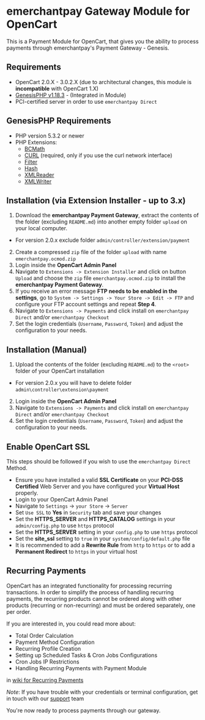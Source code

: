 emerchantpay Gateway Module for OpenCart
========================================

This is a Payment Module for OpenCart, that gives you the ability to process payments through emerchantpay's Payment Gateway - Genesis.

Requirements
------------

* OpenCart 2.0.X - 3.0.2.X (due to architectural changes, this module is __incompatible__ with OpenCart 1.X)
* [GenesisPHP v1.18.3](https://github.com/GenesisGateway/genesis_php/tree/1.18.3) - (Integrated in Module)
* PCI-certified server in order to use ```emerchantpay Direct```

GenesisPHP Requirements
------------

* PHP version 5.3.2 or newer
* PHP Extensions:
    * [BCMath](https://php.net/bcmath)
    * [CURL](https://php.net/curl) (required, only if you use the curl network interface)
    * [Filter](https://php.net/filter)
    * [Hash](https://php.net/hash)
    * [XMLReader](https://php.net/xmlreader)
    * [XMLWriter](https://php.net/xmlwriter)

Installation (via Extension Installer - up to 3.x)
------------
1.	Download the __emerchantpay Payment Gateway__, extract the contents of the folder (excluding ```README.md```) into another empty folder ```upload``` on your local computer.
- For version 2.0.x exclude folder ```admin/controller/extension/payment```
2.	Create a compressed ```zip``` file of the folder ```upload``` with name ```emerchantpay.ocmod.zip```
3.  Login inside the __OpenCart Admin Panel__
4.  Navigate to ```Extensions -> Extension Installer``` and click on button ```Upload``` and choose the ```zip``` file ```emerchantpay.ocmod.zip``` to install the __emerchantpay Payment Gateway__.
5.	If you receive an error message __FTP needs to be enabled in the settings__, go to ```System -> Settings -> Your Store -> Edit -> FTP``` and configure your FTP account settings and repeat __Step 4__.
5.  Navigate to ```Extensions -> Payments``` and click install on ```emerchantpay Direct``` and/or ```emerchantpay Checkout```
6.  Set the login credentials (```Username```, ```Password```, ```Token```) and adjust the configuration to your needs.

Installation (Manual)
------------

1.  Upload the contents of the folder (excluding ```README.md```) to the ```<root>``` folder of your OpenCart installation
- For version 2.0.x you will have to delete folder ```admin\controller\extension\payment```
2.  Login inside the __OpenCart Admin Panel__
3.  Navigate to ```Extensions -> Payments``` and click install on ```emerchantpay Direct``` and/or ```emerchantpay Checkout```
4.  Set the login credentials (```Username```, ```Password```, ```Token```) and adjust the configuration to your needs.

Enable OpenCart SSL
------------
This steps should be followed if you wish to use the ```emerchantpay Direct``` Method.

* Ensure you have installed a valid __SSL Certificate__ on your __PCI-DSS Certified__ Web Server and you have configured your __Virtual Host__ properly.
* Login to your OpenCart Admin Panel
* Navigate to ```Settings``` -> ```your Store``` -> ```Server```
* Set ```Use SSL``` to __Yes__ in ```Security``` tab and save your changes
* Set the __HTTPS_SERVER__ and __HTTPS_CATALOG__ settings in your ```admin/config.php``` to use ```https``` protocol
* Set the __HTTPS_SERVER__ setting in your ```config.php``` to use ```https``` protocol
* Set the __site_ssl__ setting to ```true``` in your ```system/config/default.php``` file
* It is recommended to add a __Rewrite Rule__ from ```http``` to ```https``` or to add a __Permanent Redirect__ to ```https``` in your virtual host

Recurring Payments
------------
OpenCart has an integrated functionality for processing recurring transactions.
In order to simplify the process of handling recurring payments, the recurring products cannot be ordered along with other products (recurring or non-recurring) and must be ordered separately, one per order.

If you are interested in, you could read more about:

* Total Order Calculation
* Payment Method Configuration
* Recurring Profile Creation
* Setting up Scheduled Tasks & Cron Jobs Configurations
* Cron Jobs IP Restrictions
* Handling Recurring Payments with Payment Module

in [wiki for Recurring Payments](https://github.com/emerchantpay/opencart-emp-plugin/wiki/OpenCart-Recurring-Module-Configurations)

_Note_: If you have trouble with your credentials or terminal configuration, get in touch with our [support] team

You're now ready to process payments through our gateway.

[support]: mailto:tech-support@emerchantpay.net
